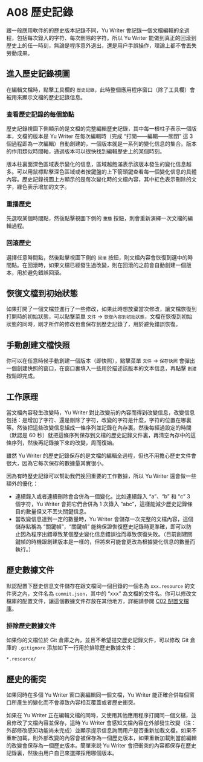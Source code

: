 # A08 歷史記錄

跟一般應用軟件的的歷史版本記錄不同，Yu Writer 會記錄一個文檔編輯的全過程，包括每次錄入的字符、每次刪除的字符。所以 Yu Writer 能做到真正的回滾到歷史上的任一時刻，無論是程序意外退出，還是用户手誤操作，理論上都不會丟失勞動成果。

## 進入歷史記錄視圖

在編輯文檔時，點擊工具欄的 `歷史記錄`，此時整個應用程序窗口（除了工具欄）會被用來顯示文檔的歷史記錄信息。

### 查看歷史記錄的每個節點

歷史記錄視圖下側顯示的是文檔的完整編輯歷史記錄，其中每一根柱子表示一個版本，文檔的版本是 Yu Writer 在每次編輯時（完成 “打開——編輯——關閉” 這 3 個過程即為一次編輯）自動創建的，一個版本就是一系列的變化信息的集合。版本的作用類似時間軸，通過版本可以很快找到編輯歷史上的某個時刻。

版本柱裏面深色區域表示變化的信息，區域越飽滿表示該版本發生的變化信息越多。可以用鼠標點擊深色區域或者按鍵盤的上下箭頭鍵查看每一個變化信息的具體內容。歷史記錄視圖上方顯示的是每次變化時的文檔內容，其中紅色表示刪除的文字，綠色表示增加的文字。

### 重播歷史

先選取某個時間點，然後點擊視圖下側的 `重播` 按鈕，則會重新演繹一次文檔的編輯過程。

### 回滾歷史

選擇任意時間點，然後點擊視圖下側的 `回滾` 按鈕，則文檔內容會恢復到選中的時間點。在回滾時，如果文檔已經發生過改變，則在回滾的之前會自動創建一個版本，用於避免錯誤回滾。

## 恢復文檔到初始狀態

如果打開了一個文檔並進行了一些修改，如果此時想放棄當次修改，讓文檔恢復到打開時的初始狀態，可以點擊菜單 `文件` -> `恢復內容到初始狀態`，文檔在恢復到初始狀態的同時，剛才所作的修改也會保存到歷史記錄了，用於避免錯誤恢復。

## 手動創建文檔快照

你可以在任意時候手動創建一個版本（即快照），點擊菜單 `文件` -> `保存快照` 會彈出一個創建快照的窗口，在窗口裏填入一些用於描述該版本的文本信息，再點擊 `創建` 按鈕即完成。

## 工作原理

當文檔內容發生改變時，Yu Writer 對比改變前的內容而得到改變信息，改變信息包括：是增加了字符、還是刪除了字符，改變的字符是什麼，字符的位置在哪裏等。然後把這些改變信息組成一條序列並記錄在內存裏。然後每經過設定的時間（默認是 60 秒）就把這條序列保存到文檔的歷史記錄文件裏，再清空內存中的這條序列，然後再記錄接下來的改變，周而復始。

雖然 Yu Writer 的歷史記錄保存的是文檔的編輯全過程，但也不用擔心歷史文件會很大，因為它每次保存的數據量其實很小。

因為有時歷史記錄可以幫助我們挽回重要的工作數據，所以 Yu Writer 還會做一些額外的優化：

* 連續錄入或者連續刪除會合併為一個變化。比如連續錄入 “a”、“b” 和 “c” 3 個字符，Yu Writer 會把它們合併為 1 次錄入 “abc”，這樣能減少歷史記錄條目的數量但又不丟失關鍵信息。
* 當改變信息達到一定的數量時，Yu Writer 會儲存一次完整的文檔內容，這個儲存點稱為 “關鍵幀”，“關鍵幀” 能夠保證恢復歷史記錄時更準確，即可以防止因為程序出錯導致某個歷史變化信息錯誤從而導致恢復失敗。（目前創建關鍵幀的時機跟創建版本是一樣的，但將來可能會更改為根據變化信息的數量而執行。）

## 歷史數據文件

默認配置下歷史信息文件儲存在跟文檔同一個目錄的一個名為 `xxx.resource` 的文件夾之內，文件名為 `commit.json`，其中的 “xxx” 為文檔的文件名。你可以修改文檔庫的配置文件，讓這個數據文件存放在其他地方，詳細請參閲 [C02 配置文檔庫](c02-配置文檔庫)。

### 排除歷史數據文件

如果你的文檔位於 Git 倉庫之內，並且不希望提交歷史記錄文件，可以修改 Git 倉庫的 `.gitignore` 添加如下一行用於排除歷史數據文件：

```config
*.resource/
```

## 歷史的衝突

如果同時在多個 Yu Writer 窗口裏編輯同一個文檔，Yu Writer 能正確合併每個窗口所產生的變化而不會導致內容相互覆蓋或者歷史衝突。

如果在 Yu Writer 正在編輯文檔的同時，又使用其他應用程序打開同一個文檔，並且修改了文檔內容並保存，這時 Yu Writer 會感知文檔內容在外部發生改變（注：外部修改感知功能尚未完成）並顯示提示信息詢問用户是否重新加載文檔。如果不重新加載，則外部改變的內容會被保存為一個歷史版本，如果重新加載則當前編輯的改變會保存為一個歷史版本。簡單來説 Yu Writer 會把衝突的內容都保存在歷史記錄裏，然後由用户自己來選擇採用哪個版本。


